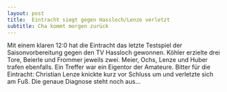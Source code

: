 ```yaml
---
layout: post
title:  Eintracht siegt gegen Hassloch/Lenze verletzt
subtitle: Cha kommt morgen zurück
---
```


Mit einem klaren 12:0 hat die Eintracht das letzte Testspiel der Saisonvorbereitung gegen den TV Hassloch gewonnen. Köhler erzielte drei Tore, Beierle und Frommer jeweils zwei. Meier, Ochs, Lenze und Huber trafen ebenfalls. Ein Treffer war ein Eigentor der Amateure. Bitter für die Eintracht: Christian Lenze knickte kurz vor Schluss um und verletzte sich am Fuß. Die genaue Diagnose steht noch aus...


